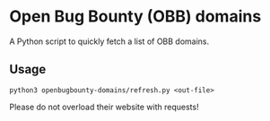 # Open Bug Bounty (OBB) domains

A Python script to quickly fetch a list of OBB domains.

## Usage

```
python3 openbugbounty-domains/refresh.py <out-file>
```

Please do not overload their website with requests!
